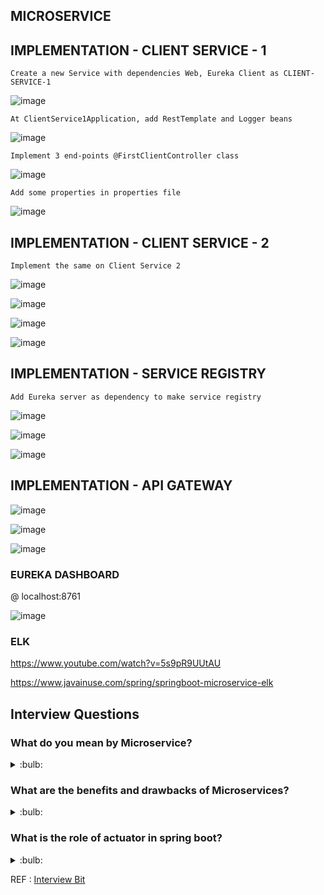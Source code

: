 ## MICROSERVICE

## IMPLEMENTATION - CLIENT SERVICE - 1

```JS
Create a new Service with dependencies Web, Eureka Client as CLIENT-SERVICE-1
```

![image](https://user-images.githubusercontent.com/70185865/179579456-071538f5-c897-4950-b091-e5fc39c30c6d.png)


```JS
At ClientService1Application, add RestTemplate and Logger beans
```

![image](https://user-images.githubusercontent.com/70185865/179580162-9473c69d-dc61-44ee-ab4b-9f41964aefb3.png)

```JS
Implement 3 end-points @FirstClientController class
```

![image](https://user-images.githubusercontent.com/70185865/179576710-1266233d-ca41-4345-8bdc-2be3c2bcf955.png)

```JS
Add some properties in properties file
```

![image](https://user-images.githubusercontent.com/70185865/179580647-3e42c495-eb67-4b0f-a8c8-3bcd9539cfd9.png)


## IMPLEMENTATION - CLIENT SERVICE - 2

```JS
Implement the same on Client Service 2
```

![image](https://user-images.githubusercontent.com/70185865/179579456-071538f5-c897-4950-b091-e5fc39c30c6d.png)

![image](https://user-images.githubusercontent.com/70185865/179581444-355911f2-f257-419e-8cd6-7b17ab177332.png)

![image](https://user-images.githubusercontent.com/70185865/179577236-30ea786d-9ec4-45cf-a553-8bc893772a8b.png)

![image](https://user-images.githubusercontent.com/70185865/179581597-ae1a8c65-4bdf-4754-8c8f-79b91c41b810.png)



## IMPLEMENTATION - SERVICE REGISTRY

```JS
Add Eureka server as dependency to make service registry
```

![image](https://user-images.githubusercontent.com/70185865/179587990-4e4a1c05-4e00-461b-94fa-1d51c25dd10d.png)

![image](https://user-images.githubusercontent.com/70185865/179588749-e0ee8d84-a7d9-40de-b736-5cde5743a314.png)

![image](https://user-images.githubusercontent.com/70185865/179589818-d01c1fbd-174c-46db-8e99-045911001d3a.png)


## IMPLEMENTATION - API GATEWAY

![image](https://user-images.githubusercontent.com/70185865/179600957-b3cb9ef0-e907-4285-88ea-b5229ba0cba7.png)

![image](https://user-images.githubusercontent.com/70185865/179601153-8fe5e2fa-b746-47bc-993c-d98ad3a8c0b7.png)

![image](https://user-images.githubusercontent.com/70185865/179601252-b34530dc-4a4e-45db-9bb8-4640d1d178aa.png)


### EUREKA DASHBOARD

@ localhost:8761

![image](https://user-images.githubusercontent.com/70185865/179603809-746e88bf-69ac-499e-b064-8847c221ba7b.png)





### ELK

https://www.youtube.com/watch?v=5s9pR9UUtAU

https://www.javainuse.com/spring/springboot-microservice-elk


## Interview Questions

### What do you mean by Microservice?
<details>
  <summary>:bulb:</summary>
  
  ```JS
  Microservice is an architecture where large applications are built in collection of small functional modules. So, it's useful for continuous deployment and development without affecting the other services.
  
  ```
  </details>
  
### What are the benefits and drawbacks of Microservices?
<details>
  <summary>:bulb:</summary>
  
  ```JS
  Benefits: 

    Self-contained, and independent deployment module. 
    Independently managed services.   
    In order to improve performance, the demand service can be deployed on multiple servers.   
    It is easier to test and has fewer dependencies.  
    Better communication between developers and business users.   
    Development teams of a smaller size.
  ```
```JS
  Drawbacks: 

    Due to the complexity of the architecture, testing and monitoring are more difficult.  
    Pre-planning is essential.  
    Complex development.  
    Expensive compared to monoliths.   
    Security implications. 
```  
  </details>

### What is the role of actuator in spring boot?
<details>
  <summary>:bulb:</summary>
  
```JS
A spring boot actuator is a project that provides restful web services to access the current state of an application that is running in production. 
In addition, you can monitor and manage application usage in a production environment without having to code or configure any of the applications
 ```

  </details>
  
 REF : [Interview Bit](https://www.interviewbit.com/microservices-interview-questions/#main-role-of-docker-in-microservices)
  
  
  
  
  
  
